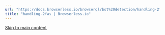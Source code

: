```yaml
---
url: "https://docs.browserless.io/browserql/bot%20detection/handling-2fas"
title: "handling-2fas | Browserless.io"
---
```


[Skip to main content](https://docs.browserless.io/browserql/bot%20detection/handling-2fas#__docusaurus_skipToContent_fallback)